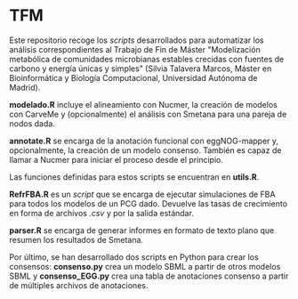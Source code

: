# TFM
Este repositorio recoge los *scripts* desarrollados para automatizar los análisis correspondientes al Trabajo de Fin de Máster "Modelización metabólica de comunidades microbianas estables crecidas con fuentes de carbono y energía únicas y simples" (Silvia Talavera Marcos, Máster en Bioinformática y Biología Computacional, Universidad Autónoma de Madrid).

**modelado.R** incluye el alineamiento con Nucmer, la creación de modelos con CarveMe y (opcionalmente) el análisis con Smetana para una pareja de nodos dada.

**annotate.R** se encarga de la anotación funcional con eggNOG-mapper y, opcionalmente, la creación de un modelo consenso. También es capaz de llamar a Nucmer para iniciar el proceso desde el principio. 

Las funciones definidas para estos scripts se encuentran en **utils.R**.

**RefrFBA.R** es un _script_ que se encarga de ejecutar simulaciones de FBA para todos los modelos de un PCG dado. Devuelve las tasas de crecimiento en forma de archivos _.csv_ y por la salida estándar. 

**parser.R** se encarga de generar informes en formato de texto plano que resumen los resultados de Smetana.

Por último, se han desarrollado dos scripts en Python para crear los consensos: **consenso.py** crea un modelo SBML a partir de otros modelos SBML y **consenso_EGG.py** crea una tabla de anotaciones consenso a partir de múltiples archivos de anotaciones.
